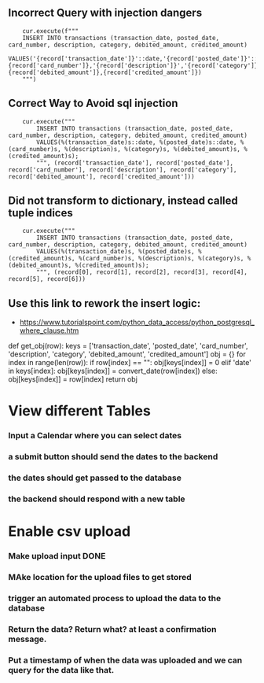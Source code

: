 ## Incorrect Query with injection dangers
        cur.execute(f"""
        INSERT INTO transactions (transaction_date, posted_date, card_number, description, category, debited_amount, credited_amount)
        VALUES('{record['transaction_date']}'::date,'{record['posted_date']}'::date,{record['card_number']},'{record['description']}','{record['category']}',{record['debited_amount']},{record['credited_amount']})
        """)

## Correct Way to Avoid sql injection
        cur.execute("""
            INSERT INTO transactions (transaction_date, posted_date, card_number, description, category, debited_amount, credited_amount)
            VALUES(%(transaction_date)s::date, %(posted_date)s::date, %(card_number)s, %(description)s, %(category)s, %(debited_amount)s, %(credited_amount)s);
            """, (record['transaction_date'], record['posted_date'], record['card_number'], record['description'], record['category'], record['debited_amount'], record['credited_amount']))

## Did not transform to dictionary, instead called tuple indices
        cur.execute("""
            INSERT INTO transactions (transaction_date, posted_date, card_number, description, category, debited_amount, credited_amount)
            VALUES(%(transaction_date)s, %(posted_date)s, %(credited_amount)s, %(card_number)s, %(description)s, %(category)s, %(debited_amount)s, %(credited_amount)s);
            """, (record[0], record[1], record[2], record[3], record[4], record[5], record[6]))


## Use this link to rework the insert logic:
- https://www.tutorialspoint.com/python_data_access/python_postgresql_where_clause.htm

def get_obj(row):
    keys = ['transaction_date', 'posted_date', 'card_number', 'description', 'category', 'debited_amount', 'credited_amount']
    obj = {}
    for index in range(len(row)):
        if row[index] == "":
            obj[keys[index]] = 0
        elif 'date' in keys[index]:
            obj[keys[index]] = convert_date(row[index])
        else:
            obj[keys[index]] = row[index]
    return obj


# View different Tables
### Input a Calendar where you can select dates
### a submit button should send the dates to the backend
### the dates should get passed to the database
### the backend should respond with a new table

# Enable csv upload
### Make upload input DONE
### MAke location for the upload files to get stored
### trigger an automated process to upload the data to the database
### Return the data? Return what? at least a confirmation message.
### Put a timestamp of when the data was uploaded and we can query for the data like that.


